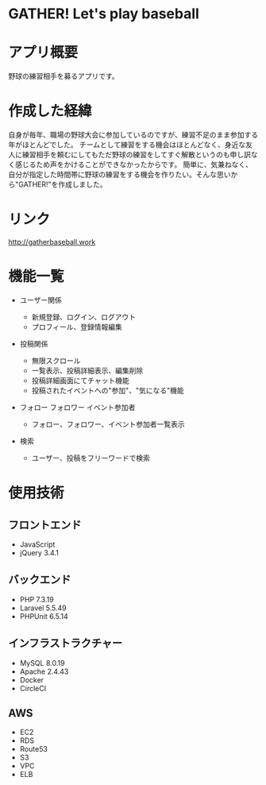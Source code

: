# GATHER! Let's play baseball

# アプリ概要
野球の練習相手を募るアプリです。
 
# 作成した経緯
自身が毎年、職場の野球大会に参加しているのですが、練習不足のまま参加する年がほとんどでした。
チームとして練習をする機会はほとんどなく、身近な友人に練習相手を頼むにしてもただ野球の練習をしてすぐ解散というのも申し訳なく感じるため声をかけることができなかったからです。
簡単に、気兼ねなく、自分が指定した時間帯に野球の練習をする機会を作りたい。そんな思いから"GATHER!"を作成しました。

# リンク
http://gatherbaseball.work

# 機能一覧
* ユーザー関係
	* 新規登録、ログイン、ログアウト
	* プロフィール、登録情報編集
 
* 投稿関係
	* 無限スクロール
 	* 一覧表示、投稿詳細表示、編集削除
 	* 投稿詳細画面にてチャット機能
 	* 投稿されたイベントへの"参加"、"気になる"機能
	
* フォロー フォロワー イベント参加者
	* フォロー、フォロワー、イベント参加者一覧表示
	
* 検索
 	* ユーザー、投稿をフリーワードで検索

# 使用技術
## フロントエンド
* JavaScript
* jQuery 3.4.1

## バックエンド
* PHP 7.3.19
* Laravel 5.5.49
* PHPUnit 6.5.14

## インフラストラクチャー
* MySQL 8.0.19
* Apache 2.4.43
* Docker
* CircleCI

## AWS
* EC2
* RDS
* Route53
* S3
* VPC
* ELB



